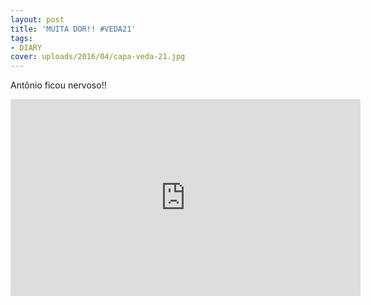 ```yaml
---
layout: post
title: 'MUITA DOR!! #VEDA21'
tags:
- DIARY
cover: uploads/2016/04/capa-veda-21.jpg
---
```


Antônio ficou nervoso!!

<iframe width="560" height="315" src="https://www.youtube.com/embed/IbIHARxUOVg" frameborder="0" allowfullscreen></iframe>
